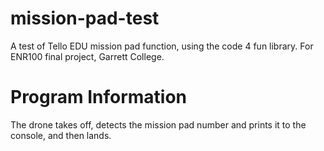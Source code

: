 # mission-pad-test
A test of Tello EDU mission pad function, using the code 4 fun library. For ENR100 final project, Garrett College.

# Program Information

The drone takes off, detects the mission pad number and prints it to the console, and then lands.
